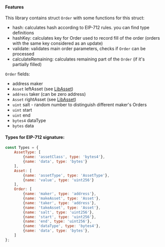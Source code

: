 #### Features

This library contains struct `Order` with some functions for this struct:
- hash: calculates hash according to EIP-712 rules. you can find type definitions
- hashKey: calculates key for Order used to record fill of the order (orders with the same key considered as an update)
- validate: validates main order parameters, checks if `Order` can be processed
- calculateRemaining: calculates remaining part of the `Order` (if it's partially filled)

`Order` fields:
- address maker
- `Asset` leftAsset (see [LibAsset](../../asset/contracts/LibAsset.md))
- `address` taker (can be zero address)
- `Asset` rightAsset (see [LibAsset](../../asset/contracts/LibAsset.md))
- `uint` salt - random number to distinguish different maker's Orders
- `uint` start
- `uint` end
- `bytes4` dataType
- `bytes` data

#### Types for EIP-712 signature:
```javascript
const Types = {
	AssetType: [
		{name: 'assetClass', type: 'bytes4'},
		{name: 'data', type: 'bytes'}
	],
	Asset: [
		{name: 'assetType', type: 'AssetType'},
		{name: 'value', type: 'uint256'}
	],
	Order: [
		{name: 'maker', type: 'address'},
		{name: 'makeAsset', type: 'Asset'},
		{name: 'taker', type: 'address'},
		{name: 'takeAsset', type: 'Asset'},
		{name: 'salt', type: 'uint256'},
		{name: 'start', type: 'uint256'},
		{name: 'end', type: 'uint256'},
		{name: 'dataType', type: 'bytes4'},
		{name: 'data', type: 'bytes'},
	]
};
```